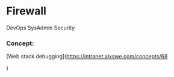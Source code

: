 # Firewall
DevOps
SysAdmin
Security

### Concept:
[Web stack debugging](https://intranet.alxswe.com/concepts/68

)
